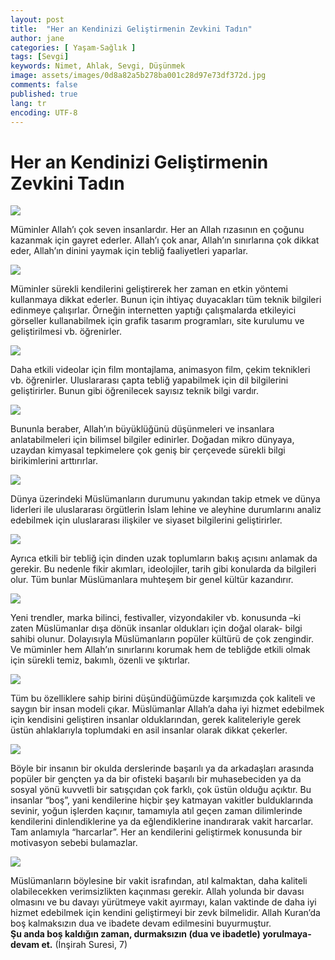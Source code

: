 ```yaml
---
layout: post
title:  "Her an Kendinizi Geliştirmenin Zevkini Tadın"
author: jane
categories: [ Yaşam-Sağlık ]
tags: [Sevgi]
keywords: Nimet, Ahlak, Sevgi, Düşünmek
image: assets/images/0d8a82a5b278ba001c28d97e73df372d.jpg
comments: false
published: true
lang: tr
encoding: UTF-8
---
```


Her an Kendinizi Geliştirmenin Zevkini Tadın
============================================

![](https://acikkuran.github.io/assets/images/c6e5cec49bdebc5851451503d5f8ebad.jpg)

Müminler Allah’ı çok seven insanlardır. Her an Allah rızasının en çoğunu kazanmak için gayret ederler. Allah’ı çok anar, Allah’ın sınırlarına çok dikkat eder, Allah’ın dinini yaymak için tebliğ faaliyetleri yaparlar.

![](https://acikkuran.github.io/assets/images/b7e85f399b4ae76fe3dbe65e8911fd38.jpg)

Müminler sürekli kendilerini geliştirerek her zaman en etkin yöntemi kullanmaya dikkat ederler. Bunun için ihtiyaç duyacakları tüm teknik bilgileri edinmeye çalışırlar. Örneğin internetten yaptığı çalışmalarda etkileyici görseller kullanabilmek için grafik tasarım programları, site kurulumu ve geliştirilmesi vb. öğrenirler.  

![](https://acikkuran.github.io/assets/images/9cb53717d5c0f35fe9fc58bcafa56856.jpg)

Daha etkili videolar için film montajlama, animasyon film, çekim teknikleri vb. öğrenirler. Uluslararası çapta tebliğ yapabilmek için dil bilgilerini geliştirirler. Bunun gibi öğrenilecek sayısız teknik bilgi vardır.

![](https://acikkuran.github.io/assets/images/9f994640a65468f4b4651e8385752374.jpg)

Bununla beraber, Allah’ın büyüklüğünü düşünmeleri ve insanlara anlatabilmeleri için bilimsel bilgiler edinirler. Doğadan mikro dünyaya, uzaydan kimyasal tepkimelere çok geniş bir çerçevede sürekli bilgi birikimlerini arttırırlar.

![](https://acikkuran.github.io/assets/images/4559b79adc90f804a76a321500177d60.jpg)

Dünya üzerindeki Müslümanların durumunu yakından takip etmek ve dünya liderleri ile uluslararası örgütlerin İslam lehine ve aleyhine durumlarını analiz edebilmek için uluslararası ilişkiler ve siyaset bilgilerini geliştirirler.

![](https://acikkuran.github.io/assets/images/25b967dac6e42a5a6276fbf3ed8faac5.jpg)

Ayrıca etkili bir tebliğ için dinden uzak toplumların bakış açısını anlamak da gerekir. Bu nedenle fikir akımları, ideolojiler, tarih gibi konularda da bilgileri olur. Tüm bunlar Müslümanlara muhteşem bir genel kültür kazandırır.

![](https://acikkuran.github.io/assets/images/eb561d9a2856c4043d4256b0656ff4ba.jpg)

Yeni trendler, marka bilinci, festivaller, vizyondakiler vb. konusunda –ki zaten Müslümanlar dışa dönük insanlar oldukları için doğal olarak- bilgi sahibi olunur. Dolayısıyla Müslümanların popüler kültürü de çok zengindir. Ve müminler hem Allah’ın sınırlarını korumak hem de tebliğde etkili olmak için sürekli temiz, bakımlı, özenli ve şıktırlar.

![](https://acikkuran.github.io/assets/images/519ea7705a55cc0dadfe9eccba9a923a.jpg)

Tüm bu özelliklere sahip birini düşündüğümüzde karşımızda çok kaliteli ve saygın bir insan modeli çıkar. Müslümanlar Allah’a daha iyi hizmet edebilmek için kendisini geliştiren insanlar olduklarından, gerek kaliteleriyle gerek üstün ahlaklarıyla toplumdaki en asil insanlar olarak dikkat çekerler.

![](https://acikkuran.github.io/assets/images/396211819dc67091e5774a571afce5e2.jpg)

Böyle bir insanın bir okulda derslerinde başarılı ya da arkadaşları arasında popüler bir gençten ya da bir ofisteki başarılı bir muhasebeciden ya da sosyal yönü kuvvetli bir satışçıdan çok farklı, çok üstün olduğu açıktır. Bu insanlar “boş”, yani kendilerine hiçbir şey katmayan vakitler bulduklarında sevinir, yoğun işlerden kaçınır, tamamıyla atıl geçen zaman dilimlerinde kendilerini dinlendiklerine ya da eğlendiklerine inandırarak vakit harcarlar. Tam anlamıyla “harcarlar”. Her an kendilerini geliştirmek konusunda bir motivasyon sebebi bulamazlar.

![](https://acikkuran.github.io/assets/images/d801f35b0ac3837dadf8fe4cc804197f.jpg)

Müslümanların böylesine bir vakit israfından, atıl kalmaktan, daha kaliteli olabilecekken verimsizlikten kaçınması gerekir. Allah yolunda bir davası olmasını ve bu davayı yürütmeye vakit ayırmayı, kalan vaktinde de daha iyi hizmet edebilmek için kendini geliştirmeyi bir zevk bilmelidir. Allah Kuran’da boş kalmaksızın dua ve ibadete devam edilmesini buyurmuştur.  
**Şu anda boş kaldığın zaman, durmaksızın (dua ve ibadetle) yorulmaya-devam et.** (İnşirah Suresi, 7)


